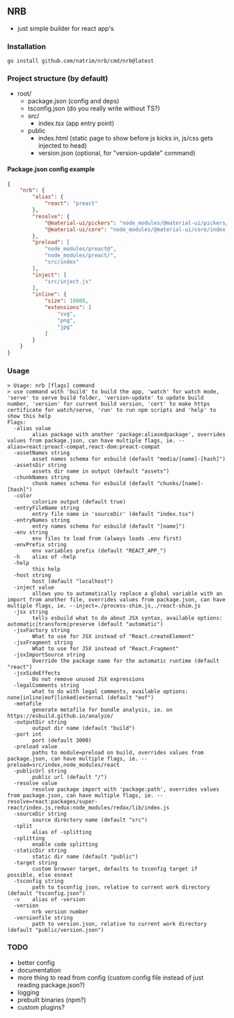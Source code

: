 ## NRB

- just simple builder for react app's

### Installation

```shell
go install github.com/natrim/nrb/cmd/nrb@latest
```

### Project structure (by default)

- root/
    - package.json (config and deps)
    - tsconfig.json (do you really write without TS?)
    - src/
        - index.tsx (app entry point)
    - public
        - index.html (static page to show before js kicks in, js/css gets injected to head)
        - version.json (optional, for "version-update" command)

#### Package.json config example

```json
{
    "nrb": {
        "alias": {
            "react": "preact"
        },
        "resolve": {
            "@material-ui/pickers": "node_modules/@material-ui/pickers/dist/material-ui-pickers.js",
            "@material-ui/core": "node_modules/@material-ui/core/index.js"
        },
        "preload": [
            "node_modules/preact@",
            "node_modules/preact/",
            "src/index"
        ],
        "inject": [
            "src/inject.js"
        ],
        "inline": {
            "size": 10000,
            "extensions": [
                "svg",
                "png",
                "jpg"
            ]
        }
    }
}
```

### Usage

```
> Usage: nrb [flags] command
> use command with 'build' to build the app, 'watch' for watch mode, 'serve' to serve build folder, 'version-update' to update build number, 'version' for current build version, 'cert' to make https certificate for watch/serve, 'run' to run npm scripts and 'help' to show this help
Flags:
  -alias value
    	alias package with another 'package:aliasedpackage', overrides values from package.json, can have multiple flags, ie. --alias=react:preact-compat,react-dom:preact-compat
  -assetNames string
    	asset names schema for esbuild (default "media/[name]-[hash]")
  -assetsDir string
    	assets dir name in output (default "assets")
  -chunkNames string
    	chunk names schema for esbuild (default "chunks/[name]-[hash]")
  -color
    	colorize output (default true)
  -entryFileName string
    	entry file name in 'sourceDir' (default "index.tsx")
  -entryNames string
    	entry names schema for esbuild (default "[name]")
  -env string
    	env files to load from (always loads .env first)
  -envPrefix string
    	env variables prefix (default "REACT_APP_")
  -h	alias of -help
  -help
    	this help
  -host string
    	host (default "localhost")
  -inject value
    	allows you to automatically replace a global variable with an import from another file, overrides values from package.json, can have multiple flags, ie. --inject=./process-shim.js,./react-shim.js
  -jsx string
    	tells esbuild what to do about JSX syntax, available options: automatic|transform|preserve (default "automatic")
  -jsxFactory string
    	What to use for JSX instead of "React.createElement"
  -jsxFragment string
    	What to use for JSX instead of "React.Fragment"
  -jsxImportSource string
    	Override the package name for the automatic runtime (default "react")
  -jsxSideEffects
    	Do not remove unused JSX expressions
  -legalComments string
    	what to do with legal comments, available options: none|inline|eof|linked|external (default "eof")
  -metafile
    	generate metafile for bundle analysis, ie. on https://esbuild.github.io/analyze/
  -outputDir string
    	output dir name (default "build")
  -port int
    	port (default 3000)
  -preload value
    	paths to module=preload on build, overrides values from package.json, can have multiple flags, ie. --preload=src/index,node_modules/react
  -publicUrl string
    	public url (default "/")
  -resolve value
    	resolve package import with 'package:path', overrides values from package.json, can have multiple flags, ie. --resolve=react:packages/super-react/index.js,redux:node_modules/redax/lib/index.js
  -sourceDir string
    	source directory name (default "src")
  -split
    	alias of -splitting
  -splitting
    	enable code splitting
  -staticDir string
    	static dir name (default "public")
  -target string
    	custom browser target, defaults to tsconfig target if possible, else esnext
  -tsconfig string
    	path to tsconfig json, relative to current work directory (default "tsconfig.json")
  -v	alias of -version
  -version
    	nrb version number
  -versionfile string
    	path to version.json, relative to current work directory (default "public/version.json")
```

### TODO

- better config
- documentation
- more thing to read from config (custom config file instead of just reading package.json?)
- logging
- prebuilt binaries (npm?)
- custom plugins?
